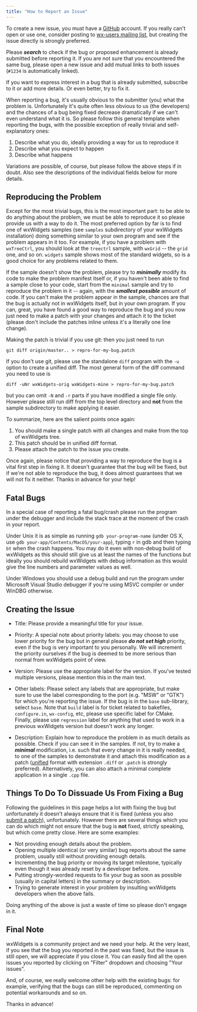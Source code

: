 ```yaml
---
title: "How to Report an Issue"
---
```


To create a new issue, you must have a [GitHub](https://github.com/) account. If you really can't open or use one, consider posting to [wx-users mailing list](/support/mailing-lists/), but creating the issue directly is strongly preferred.

Please ***search*** to check if the bug or proposed enhancement is already submitted before reporting it. If you are not sure that you encountered the same bug, please open a new issue and add mutual links to both issues (`#1234` is automatically linked). 

If you want to express interest in a bug that is already submitted, subscribe to it or add more details. Or even better, try to fix it.

When reporting a bug, it's usually obvious to the submitter (you) what the problem is. Unfortunately it's quite often less obvious to us (the developers) and the chances of a bug being fixed decrease dramatically if we can't even understand what it is. So please follow this general template when reporting the bugs, with the possible exception of really trivial and self-explanatory ones:

1. Describe what you do, ideally providing a way for us to reproduce it
2. Describe what you expect to happen
3. Describe what happens

Variations are possible, of course, but please follow the above steps if in doubt. Also see the descriptions of the individual fields below for more details.

## Reproducing the Problem

Except for the most trivial bugs, this is the most important part: to be able to do anything about the problem, we must be able to reproduce it so please provide us with a way to do it. The most preferred option by far is to find one of wxWidgets samples (see `samples` subdirectory of your wxWidgets installation) doing something similar to your own program and see if the problem appears in it too. For example, if you have a problem with `wxTreeCtrl`, you should look at the `treectrl` sample, with `wxGrid` -- the `grid` one, and so on. `widgets` sample shows most of the standard widgets, so is a good choice for any problems related to them.

If the sample doesn't show the problem, please try to ***minimally*** modify its code to make the problem manifest itself or, if you haven't been able to find a sample close to your code, start from the `minimal` sample and try to reproduce the problem in it -- again, with the ***smallest possible*** amount of code. If you can't make the problem appear in the sample, chances are that the bug is actually not in wxWidgets itself, but in your own program. If you can, great, you have found a good way to reproduce the bug and you now just need to make a patch with your changes and attach it to the ticket (please don't include the patches inline unless it's a literally one line change).

Making the patch is trivial if you use git: then you just need to run
```
git diff origin/master.. > repro-for-my-bug.patch
```

If you don't use git, please use the standalone `diff` program with the `-u` option to create a unified diff. The most general form of the diff command you need to use is
```
diff -uNr wxWidgets-orig wxWidgets-mine > repro-for-my-bug.patch
```

but you can omit `-N` and `-r` parts if you have modified a single file only. However please still run diff from the top level directory and **not** from the sample subdirectory to make applying it easier.

To summarize, here are the salient points once again:

1. You should make a single patch with all changes and make from the top of wxWidgets tree.
2. This patch should be in unified diff format.
3. Please attach the patch to the issue you create.

Once again, please notice that providing a way to reproduce the bug is a vital first step in fixing it. It doesn't guarantee that the bug will be fixed, but if we're not able to reproduce the bug, it does almost guarantees that we will not fix it neither. Thanks in advance for your help!

## Fatal Bugs

In a special case of reporting a fatal bug/crash please run the program under the debugger and include the stack trace at the moment of the crash in your report.

Under Unix it is as simple as running `gdb your-program-name` (under OS X, use `gdb your-app/Contents/MacOS/your-app`), typing `r` in gdb and then typing `bt` when the crash happens. You may do it even with non-debug build of wxWidgets as this should still give us at least the names of the functions but ideally you should rebuild wxWidgets with debug information as this would give the line numbers and parameter values as well.

Under Windows you should use a debug build and run the program under Microsoft Visual Studio debugger if you're using MSVC compiler or under WinDBG otherwise.

## Creating the Issue

* Title: Please provide a meaningful title for your issue.

* Priority: A special note about priority labels: you may choose to use lower priority for the bug but in general please ***do not set high*** priority, even if the bug is very important to you personally. We will increment the priority ourselves if the bug is deemed to be more serious than normal from wxWidgets point of view.

* Version: Please use the appropriate label for the version. If you've tested multiple versions, please mention this in the main text.

* Other labels: Please select any labels that are appropriate, but make sure to use the label corresponding to the port (e.g. "MSW" or "GTK") for which you're reporting the issue. If the bug is in the `base` sub-library, select `base`. Note that `build` label is for ticket related to bakefiles, `configure.in`, `wx-config`, etc, please use specific label for CMake. Finally, please use `regression` label for anything that used to work in a previous wxWidgets version but doesn't work any longer.

* Description: Explain how to reproduce the problem in as much details as possible. Check if you can see it in the samples. If not, try to make a ***minimal*** modification, i.e. such that every change in it is really needed, to one of the samples to demonstrate it and attach this modification as a patch ([unified](https://en.wikipedia.org/wiki/Diff#Unified_format) format with extension `.diff` or `.patch` is strongly preferred). Alternatively, you can also attach a minimal complete application in a single `.cpp` file.

## Things To Do To Dissuade Us From Fixing a Bug

Following the guidelines in this page helps a lot with fixing the bug but unfortunately it doesn't always ensure that it is fixed (unless you also [submit a patch](/develop/how-to-submit-patches/)), unfortunately. However there are several things which you can do which might not ensure that the bug is **not** fixed, strictly speaking, but which come pretty close. Here are some examples:

 * Not providing enough details about the problem.
 * Opening multiple identical (or very similar) bug reports about the same problem, usually still without providing enough details.
 * Incrementing the bug priority or moving its target milestone, typically even though it was already reset by a developer before.
 * Putting strongly-worded requests to fix your bug as soon as possible (usually in capital letters) in the summary or description.
 * Trying to generate interest in your problem by insulting wxWidgets developers when the above fails.

Doing anything of the above is just a waste of time so please don't engage in it.

## Final Note

wxWidgets is a community project and we need your help. At the very least, if you see that the bug you reported in the past was fixed, but the issue is still open, we will appreciate if you close it. You can easily find all the open issues you reported by clicking on "Filter" dropdown and choosing "Your issues".

And, of course, we really welcome other help with the existing bugs: for example, verifying that the bugs can still be reproduced, commenting on potential workarounds and so on.

Thanks in advance!
